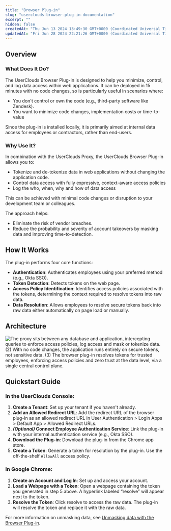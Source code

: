 ```yaml
---
title: "Browser Plug-in"
slug: "userclouds-browser-plug-in-documentation"
excerpt: ""
hidden: false
createdAt: "Thu Jun 13 2024 13:49:30 GMT+0000 (Coordinated Universal Time)"
updatedAt: "Fri Jun 28 2024 22:21:26 GMT+0000 (Coordinated Universal Time)"
---
```

## Overview

### What Does It Do?

The UserClouds Browser Plug-in is designed to help you minimize, control, and log data access within web applications. It can be deployed in 15 minutes with no code changes, so is particularly useful in scenarios where:

- You don't control or own the code (e.g., third-party software like Zendesk).
- You want to minimize code changes, implementation costs or time-to-value

Since the plug-in is installed locally, it is primarily aimed at internal data access for employees or contractors, rather than end-users.

### Why Use It?

In combination with the UserClouds Proxy, the UserClouds Browser Plug-in allows you to:

- Tokenize and de-tokenize data in web applications without changing the application code. 
- Control data access with fully expressive, context-aware access policies
- Log the who, when, why and how of data access

This can be achieved with minimal code changes or disruption to your development team or colleagues. 

The approach helps:

- Eliminate the risk of vendor breaches.
- Reduce the probability and severity of account takeovers by masking data and improving time-to-detection.

## How It Works

The plug-in performs four core functions:

- **Authentication**: Authenticates employees using your preferred method (e.g., Okta SSO).
- **Token Detection**: Detects tokens on the web page.
- **Access Policy Identification**: Identifies access policies associated with the tokens, determining the context required to resolve tokens into raw data.
- **Data Resolution**: Allows employees to resolve secure tokens back into raw data either automatically on page load or manually.

## Architecture

![The proxy sits between any database and application, intercepting queries to enforce access policies, log access and mask or tokenize data. (2) With no code changes, the application runs entirely on secure tokens, not sensitive data. (3) The browser plug-in resolves tokens for trusted employees, enforcing access policies and zero trust at the data level, via a single central control plane.](/assets/images/data-flow.webp)


## Quickstart Guide

### In the UserClouds Console:

1. **Create a Tenant**: Set up your tenant if you haven't already.
2. **Add an Allowed Redirect URL**: Add the redirect URL of the browser plug-in as an allowed redirect URL in User Authentication > Login Apps > Default App > Allowed Redirect URLs.
3. **_(Optional)_ Connect Employee Authentication Service**: Link the plug-in with your internal authentication service (e.g., Okta SSO).
4. **Download the Plug-in**: Download the plug-in from the Chrome app store.
5. **Create a Token**: Generate a token for resolution by the plug-in. Use the off-the-shelf `AllowAll` access policy.

### In Google Chrome:

1. **Create an Account and Log In**: Set up and access your account.
2. **Load a Webpage with a Token**: Open a webpage containing the token you generated in step 5 above. A hyperlink labeled “resolve” will appear next to the token.
3. **Resolve the Token**: Click resolve to access the raw data. The plug-in will resolve the token and replace it with the raw data.

For more information on unmasking data, see [Unmasking data with the Browser Plug-in](https://docs.userclouds.com/docs/unmasking-data-using-the-browser-plug-in).
